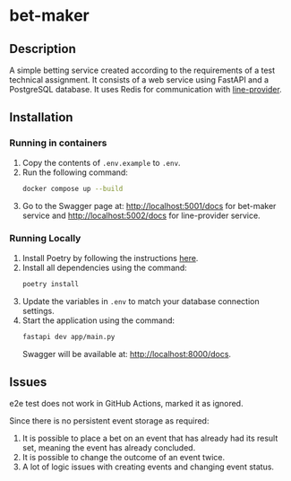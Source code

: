 # bet-maker

## Description
A simple betting service created according to the requirements of a test technical assignment. It consists of a web service using FastAPI and a PostgreSQL database.
It uses Redis for communication with [line-provider](https://github.com/ekutiaEdu/line-provider).

## Installation

### Running in сontainers
1. Copy the contents of `.env.example` to `.env`.
2. Run the following command:
   ```bash
   docker compose up --build
   ```
3. Go to the Swagger page at: [http://localhost:5001/docs](http://localhost:5001/docs) for bet-maker service and [http://localhost:5002/docs](http://localhost:5002/docs) for line-provider service.

### Running Locally
1. Install Poetry by following the instructions [here](https://python-poetry.org/docs/#installation).
2. Install all dependencies using the command:
   ```bash
   poetry install
   ```
3. Update the variables in `.env` to match your database connection settings.
4. Start the application using the command:
   ```bash
   fastapi dev app/main.py
   ```
   Swagger will be available at: [http://localhost:8000/docs](http://localhost:8000/docs).


## Issues
e2e test does not work in GitHub Actions, marked it as ignored.

Since there is no persistent event storage as required:
1. It is possible to place a bet on an event that has already had its result set, meaning the event has already concluded.
2. It is possible to change the outcome of an event twice.
3. A lot of logic issues with creating events and changing event status.
